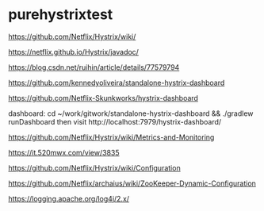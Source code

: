 # purehystrixtest

https://github.com/Netflix/Hystrix/wiki/

https://netflix.github.io/Hystrix/javadoc/

https://blog.csdn.net/ruihin/article/details/77579794

https://github.com/kennedyoliveira/standalone-hystrix-dashboard

https://github.com/Netflix-Skunkworks/hystrix-dashboard

dashboard: cd ~/work/gitwork/standalone-hystrix-dashboard && ./gradlew runDashboard
           then visit http://localhost:7979/hystrix-dashboard/
           
https://github.com/Netflix/Hystrix/wiki/Metrics-and-Monitoring

https://it.520mwx.com/view/3835

https://github.com/Netflix/Hystrix/wiki/Configuration

https://github.com/Netflix/archaius/wiki/ZooKeeper-Dynamic-Configuration

https://logging.apache.org/log4j/2.x/
